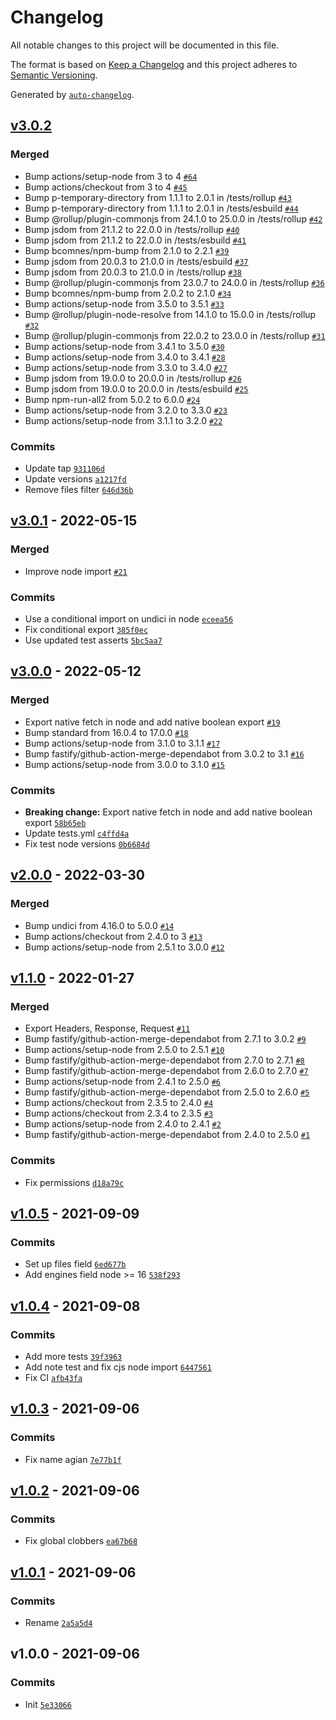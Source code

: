 # Changelog

All notable changes to this project will be documented in this file.

The format is based on [Keep a Changelog](https://keepachangelog.com/en/1.0.0/)
and this project adheres to [Semantic Versioning](https://semver.org/spec/v2.0.0.html).

Generated by [`auto-changelog`](https://github.com/CookPete/auto-changelog).

## [v3.0.2](https://github.com/bcomnes/fetch-undici/compare/v3.0.1...v3.0.2)

### Merged

- Bump actions/setup-node from 3 to 4 [`#64`](https://github.com/bcomnes/fetch-undici/pull/64)
- Bump actions/checkout from 3 to 4 [`#45`](https://github.com/bcomnes/fetch-undici/pull/45)
- Bump p-temporary-directory from 1.1.1 to 2.0.1 in /tests/rollup [`#43`](https://github.com/bcomnes/fetch-undici/pull/43)
- Bump p-temporary-directory from 1.1.1 to 2.0.1 in /tests/esbuild [`#44`](https://github.com/bcomnes/fetch-undici/pull/44)
- Bump @rollup/plugin-commonjs from 24.1.0 to 25.0.0 in /tests/rollup [`#42`](https://github.com/bcomnes/fetch-undici/pull/42)
- Bump jsdom from 21.1.2 to 22.0.0 in /tests/rollup [`#40`](https://github.com/bcomnes/fetch-undici/pull/40)
- Bump jsdom from 21.1.2 to 22.0.0 in /tests/esbuild [`#41`](https://github.com/bcomnes/fetch-undici/pull/41)
- Bump bcomnes/npm-bump from 2.1.0 to 2.2.1 [`#39`](https://github.com/bcomnes/fetch-undici/pull/39)
- Bump jsdom from 20.0.3 to 21.0.0 in /tests/esbuild [`#37`](https://github.com/bcomnes/fetch-undici/pull/37)
- Bump jsdom from 20.0.3 to 21.0.0 in /tests/rollup [`#38`](https://github.com/bcomnes/fetch-undici/pull/38)
- Bump @rollup/plugin-commonjs from 23.0.7 to 24.0.0 in /tests/rollup [`#36`](https://github.com/bcomnes/fetch-undici/pull/36)
- Bump bcomnes/npm-bump from 2.0.2 to 2.1.0 [`#34`](https://github.com/bcomnes/fetch-undici/pull/34)
- Bump actions/setup-node from 3.5.0 to 3.5.1 [`#33`](https://github.com/bcomnes/fetch-undici/pull/33)
- Bump @rollup/plugin-node-resolve from 14.1.0 to 15.0.0 in /tests/rollup [`#32`](https://github.com/bcomnes/fetch-undici/pull/32)
- Bump @rollup/plugin-commonjs from 22.0.2 to 23.0.0 in /tests/rollup [`#31`](https://github.com/bcomnes/fetch-undici/pull/31)
- Bump actions/setup-node from 3.4.1 to 3.5.0 [`#30`](https://github.com/bcomnes/fetch-undici/pull/30)
- Bump actions/setup-node from 3.4.0 to 3.4.1 [`#28`](https://github.com/bcomnes/fetch-undici/pull/28)
- Bump actions/setup-node from 3.3.0 to 3.4.0 [`#27`](https://github.com/bcomnes/fetch-undici/pull/27)
- Bump jsdom from 19.0.0 to 20.0.0 in /tests/rollup [`#26`](https://github.com/bcomnes/fetch-undici/pull/26)
- Bump jsdom from 19.0.0 to 20.0.0 in /tests/esbuild [`#25`](https://github.com/bcomnes/fetch-undici/pull/25)
- Bump npm-run-all2 from 5.0.2 to 6.0.0 [`#24`](https://github.com/bcomnes/fetch-undici/pull/24)
- Bump actions/setup-node from 3.2.0 to 3.3.0 [`#23`](https://github.com/bcomnes/fetch-undici/pull/23)
- Bump actions/setup-node from 3.1.1 to 3.2.0 [`#22`](https://github.com/bcomnes/fetch-undici/pull/22)

### Commits

- Update tap [`931106d`](https://github.com/bcomnes/fetch-undici/commit/931106d228f4c9fec53116e7a3a27a5ceb66c40a)
- Update versions [`a1217fd`](https://github.com/bcomnes/fetch-undici/commit/a1217fd1f45d395514a91224390f4bc31675fc0d)
- Remove files filter [`646d36b`](https://github.com/bcomnes/fetch-undici/commit/646d36b635be0ea6166c11ef4b1e359dff096474)

## [v3.0.1](https://github.com/bcomnes/fetch-undici/compare/v3.0.0...v3.0.1) - 2022-05-15

### Merged

- Improve node import [`#21`](https://github.com/bcomnes/fetch-undici/pull/21)

### Commits

- Use a conditional import on undici in node [`eceea56`](https://github.com/bcomnes/fetch-undici/commit/eceea56b8ae7895514d15d4e357a58ff8725000c)
- Fix conditional export [`385f0ec`](https://github.com/bcomnes/fetch-undici/commit/385f0ecaf3d123e05bf94f8299791ea7491e12ea)
- Use updated test asserts [`5bc5aa7`](https://github.com/bcomnes/fetch-undici/commit/5bc5aa7caf3b105446bbc301b043fbc7aa06b475)

## [v3.0.0](https://github.com/bcomnes/fetch-undici/compare/v2.0.0...v3.0.0) - 2022-05-12

### Merged

- Export native fetch in node and add native boolean export [`#19`](https://github.com/bcomnes/fetch-undici/pull/19)
- Bump standard from 16.0.4 to 17.0.0 [`#18`](https://github.com/bcomnes/fetch-undici/pull/18)
- Bump actions/setup-node from 3.1.0 to 3.1.1 [`#17`](https://github.com/bcomnes/fetch-undici/pull/17)
- Bump fastify/github-action-merge-dependabot from 3.0.2 to 3.1 [`#16`](https://github.com/bcomnes/fetch-undici/pull/16)
- Bump actions/setup-node from 3.0.0 to 3.1.0 [`#15`](https://github.com/bcomnes/fetch-undici/pull/15)

### Commits

- **Breaking change:** Export native fetch in node and add native boolean export [`58b65eb`](https://github.com/bcomnes/fetch-undici/commit/58b65eb746332a56df53dda1df9197f3da20edb6)
- Update tests.yml [`c4ffd4a`](https://github.com/bcomnes/fetch-undici/commit/c4ffd4ae2e8e9a173c8d1aa825bfd8f7abc43b27)
- Fix test node versions [`0b6684d`](https://github.com/bcomnes/fetch-undici/commit/0b6684d14d1d670ded056a997d65e2473f7b7de4)

## [v2.0.0](https://github.com/bcomnes/fetch-undici/compare/v1.1.0...v2.0.0) - 2022-03-30

### Merged

- Bump undici from 4.16.0 to 5.0.0 [`#14`](https://github.com/bcomnes/fetch-undici/pull/14)
- Bump actions/checkout from 2.4.0 to 3 [`#13`](https://github.com/bcomnes/fetch-undici/pull/13)
- Bump actions/setup-node from 2.5.1 to 3.0.0 [`#12`](https://github.com/bcomnes/fetch-undici/pull/12)

## [v1.1.0](https://github.com/bcomnes/fetch-undici/compare/v1.0.5...v1.1.0) - 2022-01-27

### Merged

- Export Headers, Response, Request [`#11`](https://github.com/bcomnes/fetch-undici/pull/11)
- Bump fastify/github-action-merge-dependabot from 2.7.1 to 3.0.2 [`#9`](https://github.com/bcomnes/fetch-undici/pull/9)
- Bump actions/setup-node from 2.5.0 to 2.5.1 [`#10`](https://github.com/bcomnes/fetch-undici/pull/10)
- Bump fastify/github-action-merge-dependabot from 2.7.0 to 2.7.1 [`#8`](https://github.com/bcomnes/fetch-undici/pull/8)
- Bump fastify/github-action-merge-dependabot from 2.6.0 to 2.7.0 [`#7`](https://github.com/bcomnes/fetch-undici/pull/7)
- Bump actions/setup-node from 2.4.1 to 2.5.0 [`#6`](https://github.com/bcomnes/fetch-undici/pull/6)
- Bump fastify/github-action-merge-dependabot from 2.5.0 to 2.6.0 [`#5`](https://github.com/bcomnes/fetch-undici/pull/5)
- Bump actions/checkout from 2.3.5 to 2.4.0 [`#4`](https://github.com/bcomnes/fetch-undici/pull/4)
- Bump actions/checkout from 2.3.4 to 2.3.5 [`#3`](https://github.com/bcomnes/fetch-undici/pull/3)
- Bump actions/setup-node from 2.4.0 to 2.4.1 [`#2`](https://github.com/bcomnes/fetch-undici/pull/2)
- Bump fastify/github-action-merge-dependabot from 2.4.0 to 2.5.0 [`#1`](https://github.com/bcomnes/fetch-undici/pull/1)

### Commits

- Fix permissions [`d18a79c`](https://github.com/bcomnes/fetch-undici/commit/d18a79c529762c519dc74e54fee37980ee2c08b9)

## [v1.0.5](https://github.com/bcomnes/fetch-undici/compare/v1.0.4...v1.0.5) - 2021-09-09

### Commits

- Set up files field [`6ed677b`](https://github.com/bcomnes/fetch-undici/commit/6ed677b01483538b4491313833a7db3acb9ae3df)
- Add engines field node &gt;= 16 [`538f293`](https://github.com/bcomnes/fetch-undici/commit/538f293ad3d231acfb6c22183418a4acb5d62f17)

## [v1.0.4](https://github.com/bcomnes/fetch-undici/compare/v1.0.3...v1.0.4) - 2021-09-08

### Commits

- Add more tests [`39f3963`](https://github.com/bcomnes/fetch-undici/commit/39f3963dcc5553a83cc63e6911e5cdf61faef813)
- Add note test and fix cjs node import [`6447561`](https://github.com/bcomnes/fetch-undici/commit/6447561c88bce51be2005a15839d0555928a81c1)
- Fix CI [`afb43fa`](https://github.com/bcomnes/fetch-undici/commit/afb43fa2b2affbd15d04cb8fbd41aa4ebc985258)

## [v1.0.3](https://github.com/bcomnes/fetch-undici/compare/v1.0.2...v1.0.3) - 2021-09-06

### Commits

- Fix name agian [`7e77b1f`](https://github.com/bcomnes/fetch-undici/commit/7e77b1fbc8ee3a218a7e5649b302b4b7c5eb968c)

## [v1.0.2](https://github.com/bcomnes/fetch-undici/compare/v1.0.1...v1.0.2) - 2021-09-06

### Commits

- Fix global clobbers [`ea67b68`](https://github.com/bcomnes/fetch-undici/commit/ea67b681c29943ade8fcf223d6dac71ec3db9c56)

## [v1.0.1](https://github.com/bcomnes/fetch-undici/compare/v1.0.0...v1.0.1) - 2021-09-06

### Commits

- Rename [`2a5a5d4`](https://github.com/bcomnes/fetch-undici/commit/2a5a5d4dba6a1fab9790fba0abf7d88f0527ed0a)

## v1.0.0 - 2021-09-06

### Commits

- Init [`5e33066`](https://github.com/bcomnes/fetch-undici/commit/5e3306609c31176f2793c7a8ed9ba64a093f9fa6)
